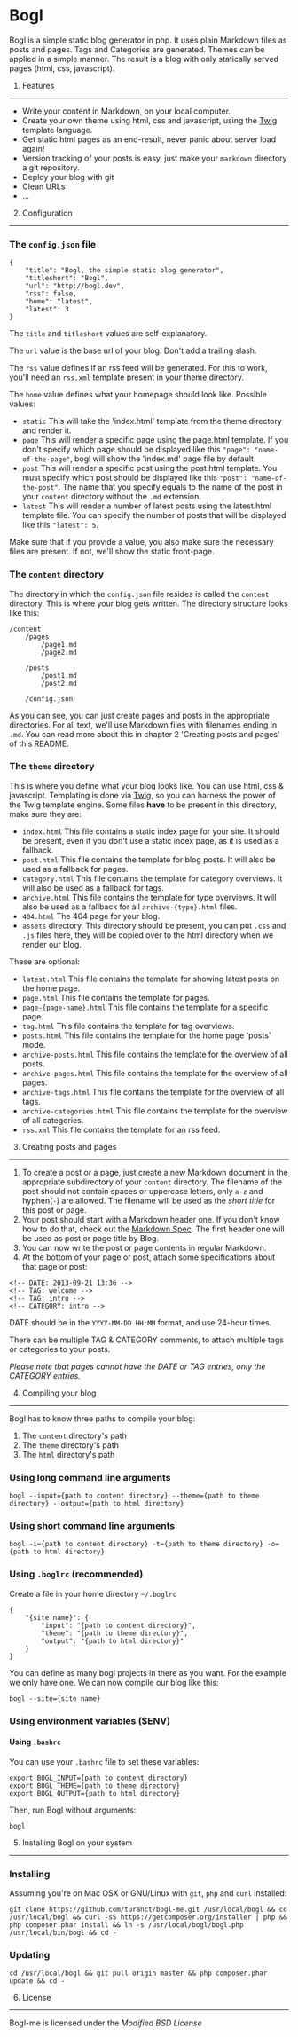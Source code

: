 Bogl
========================================


Bogl is a simple static blog generator in php. It uses plain Markdown files as posts and pages. Tags and Categories are generated. Themes can be applied in a simple manner. The result is a blog with only statically served pages (html, css, javascript).



1. Features
----------------------------------------

* Write your content in Markdown, on your local computer.
* Create your own theme using html, css and javascript, using the [Twig](http://twig.sensiolabs.org/documentation) template language.
* Get static html pages as an end-result, never panic about server load again!
* Version tracking of your posts is easy, just make your `markdown` directory a git repository.
* Deploy your blog with git
* Clean URLs
* ...



2. Configuration
----------------------------------------

### The `config.json` file

	{
		"title": "Bogl, the simple static blog generator",
		"titleshort": "Bogl",
		"url": "http://bogl.dev",
		"rss": false,
		"home": "latest",
		"latest": 3
	}

The `title` and `titleshort` values are self-explanatory.

The `url` value is the base url of your blog. Don't add a trailing slash.

The `rss` value defines if an rss feed will be generated. For this to work, you'll need an `rss.xml` template present in your theme directory.

The `home` value defines what your homepage should look like. Possible values:

* `static` This will take the 'index.html' template from the theme directory and render it.
* `page` This will render a specific page using the page.html template. If you don't specify which page should be displayed like this `"page": "name-of-the-page"`, bogl will show the 'index.md' page file by default.
* `post` This will render a specific post using the post.html template. You must specify which post should be displayed like this `"post": "name-of-the-post"`. The name that you specify equals to the name of the post in your `content` directory without the `.md` extension.
* `latest` This will render a number of latest posts using the latest.html template file. You can specify the number of posts that will be displayed like this `"latest": 5`.

Make sure that if you provide a value, you also make sure the necessary files are present. If not, we'll show the static front-page.



### The `content` directory

The directory in which the `config.json` file resides is called the `content` directory. This is where your blog gets written. The directory structure looks like this:

	/content
		/pages
			/page1.md
			/page2.md

		/posts
			/post1.md
			/post2.md

		/config.json

As you can see, you can just create pages and posts in the appropriate directories. For all text, we'll use Markdown files with filenames ending in `.md`. You can read more about this in chapter 2 'Creating posts and pages' of this README.



### The `theme` directory

This is where you define what your blog looks like. You can use html, css & javascript. Templating is done via [Twig](http://twig.sensiolabs.org/documentation), so you can harness the power of the Twig template engine. Some files **have** to be present in this directory, make sure they are:

* `index.html` This file contains a static index page for your site. It should be present, even if you don't use a static index page, as it is used as a fallback.
* `post.html` This file contains the template for blog posts. It will also be used as a fallback for pages.
* `category.html` This file contains the template for category overviews. It will also be used as a fallback for tags.
* `archive.html` This file contains the template for type overviews. It will also be used as a fallback for all `archive-{type}.html` files.
* `404.html` The 404 page for your blog.
* `assets` directory. This directory should be present, you can put `.css` and `.js` files here, they will be copied over to the html directory when we render our blog.

These are optional:

* `latest.html` This file contains the template for showing latest posts on the home page.
* `page.html` This file contains the template for pages.
* `page-{page-name}.html` This file contains the template for a specific page.
* `tag.html` This file contains the template for tag overviews.
* `posts.html` This file contains the template for the home page 'posts' mode.
* `archive-posts.html` This file contains the template for the overview of all posts.
* `archive-pages.html` This file contains the template for the overview of all pages.
* `archive-tags.html` This file contains the template for the overview of all tags.
* `archive-categories.html` This file contains the template for the overview of all categories.
* `rss.xml` This file contains the template for an rss feed.



3. Creating posts and pages
----------------------------------------

1. To create a post or a page, just create a new Markdown document in the appropriate subdirectory of your `content` directory. The filename of the post should not contain spaces or uppercase letters, only `a-z` and hyphen(`-`) are allowed. The filename will be used as the *short title* for this post or page.
2. Your post should start with a Markdown header one. If you don't know how to do that, check out the [Markdown Spec](http://daringfireball.net/projects/markdown/). The first header one will be used as post or page title by Blog.
3. You can now write the post or page contents in regular Markdown.
4. At the bottom of your page or post, attach some specifications about that page or post:

```
<!-- DATE: 2013-09-21 13:36 -->
<!-- TAG: welcome -->
<!-- TAG: intro -->
<!-- CATEGORY: intro -->
```

DATE should be in the `YYYY-MM-DD HH:MM` format, and use 24-hour times.

There can be multiple TAG & CATEGORY comments, to attach multiple tags or categories to your posts.

*Please note that pages cannot have the DATE or TAG entries, only the CATEGORY entries.*



4. Compiling your blog
----------------------------------------

Bogl has to know three paths to compile your blog:

1. The `content` directory's path
2. The `theme` directory's path
3. The `html` directory's path


### Using long command line arguments

	bogl --input={path to content directory} --theme={path to theme directory} --output={path to html directory}

### Using short command line arguments

	bogl -i={path to content directory} -t={path to theme directory} -o={path to html directory}

### Using `.boglrc` (recommended)

Create a file in your home directory `~/.boglrc`

	{
		"{site name}": {
			"input": "{path to content directory}",
			"theme": "{path to theme directory}",
			"output": "{path to html directory}"
		}
	}

You can define as many bogl projects in there as you want. For the example we only have one. We can now compile our blog like this:

	bogl --site={site name}

### Using environment variables ($ENV)

#### Using `.bashrc`

You can use your `.bashrc` file to set these variables:

	export BOGL_INPUT={path to content directory}
	export BOGL_THEME={path to theme directory}
	export BOGL_OUTPUT={path to html directory}

Then, run Bogl without arguments:

	bogl



5. Installing Bogl on your system
----------------------------------------

### Installing

Assuming you're on Mac OSX or GNU/Linux with `git`, `php` and `curl` installed:

	git clone https://github.com/turanct/bogl-me.git /usr/local/bogl && cd /usr/local/bogl && curl -sS https://getcomposer.org/installer | php && php composer.phar install && ln -s /usr/local/bogl/bogl.php /usr/local/bin/bogl && cd -


### Updating

	cd /usr/local/bogl && git pull origin master && php composer.phar update && cd -



6. License
----------------------------------------

Bogl-me is licensed under the *Modified BSD License*
